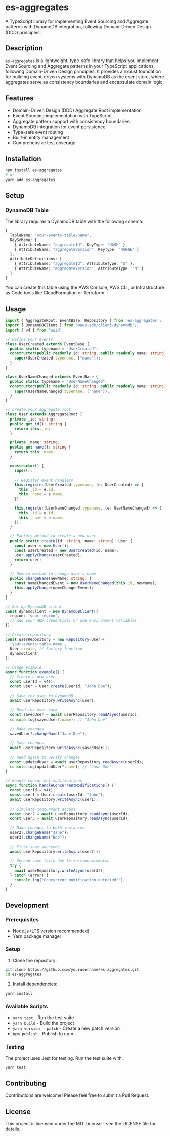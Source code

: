 # es-aggregates

A TypeScript library for implementing Event Sourcing and Aggregate patterns with DynamoDB integration, following Domain-Driven Design (DDD) principles.

## Description

`es-aggregates` is a lightweight, type-safe library that helps you implement Event Sourcing and Aggregate patterns in your TypeScript applications, following Domain-Driven Design principles. It provides a robust foundation for building event-driven systems with DynamoDB as the event store, where aggregates serve as consistency boundaries and encapsulate domain logic.

## Features

- Domain-Driven Design (DDD) Aggregate Root implementation
- Event Sourcing implementation with TypeScript
- Aggregate pattern support with consistency boundaries
- DynamoDB integration for event persistence
- Type-safe event routing
- Built-in entity management
- Comprehensive test coverage

## Installation

```bash
npm install es-aggregates
# or
yarn add es-aggregates
```

## Setup

### DynamoDB Table

The library requires a DynamoDB table with the following schema:

```typescript
{
  TableName: "your-events-table-name",
  KeySchema: [
    { AttributeName: "aggregateId", KeyType: "HASH" },
    { AttributeName: "aggregateVersion", KeyType: "RANGE" }
  ],
  AttributeDefinitions: [
    { AttributeName: "aggregateId", AttributeType: "S" },
    { AttributeName: "aggregateVersion", AttributeType: "N" }
  ]
}
```

You can create this table using the AWS Console, AWS CLI, or Infrastructure as Code tools like CloudFormation or Terraform.

## Usage

```typescript
import { AggregateRoot, EventBase, Repository } from 'es-aggregates';
import { DynamoDBClient } from '@aws-sdk/client-dynamodb';
import { v4 } from 'uuid';

// Define your events
class UserCreated extends EventBase {
  public static typename = "UserCreated";
  constructor(public readonly id: string, public readonly name: string) {
    super(UserCreated.typename, ["name"]);
  }
}

class UserNameChanged extends EventBase {
  public static typename = "UserNameChanged";
  constructor(public readonly id: string, public readonly name: string) {
    super(UserNameChanged.typename, ["name"]);
  }
}

// Create your aggregate root
class User extends AggregateRoot {
  private _id: string;
  public get id(): string {
    return this._id;
  }

  private _name: string;
  public get name(): string {
    return this._name;
  }

  constructor() {
    super();
    
    // Register event handlers
    this.register(UserCreated.typename, (e: UserCreated) => {
      this._id = e.id;
      this._name = e.name;
    });

    this.register(UserNameChanged.typename, (e: UserNameChanged) => {
      this._id = e.id;
      this._name = e.name;
    });
  }

  // Factory method to create a new user
  public static create(id: string, name: string): User {
    const user = new User();
    const userCreated = new UserCreated(id, name);
    user.applyChange(userCreated);
    return user;
  }

  // Domain method to change user's name
  public changeName(newName: string) {
    const nameChangedEvent = new UserNameChanged(this.id, newName);
    this.applyChange(nameChangedEvent);
  }
}

// Set up DynamoDB client
const dynamoClient = new DynamoDBClient({
  region: 'your-region',
  // Add your AWS credentials or use environment variables
});

// Create repository
const userRepository = new Repository<User>(
  'your-events-table-name',
  User.create, // Factory function
  dynamoClient
);

// Usage example
async function example() {
  // Create a new user
  const userId = v4();
  const user = User.create(userId, "John Doe");
  
  // Save the user to DynamoDB
  await userRepository.writeAsync(user);
  
  // Read the user back
  const savedUser = await userRepository.readAsync(userId);
  console.log(savedUser?.name); // "John Doe"
  
  // Make changes
  savedUser?.changeName("Jane Doe");
  
  // Save changes
  await userRepository.writeAsync(savedUser!);
  
  // Read again to verify changes
  const updatedUser = await userRepository.readAsync(userId);
  console.log(updatedUser?.name); // "Jane Doe"
}

// Handle concurrent modifications
async function handleConcurrentModifications() {
  const userId = v4();
  const user1 = User.create(userId, "John");
  await userRepository.writeAsync(user1);
  
  // Simulate concurrent access
  const user2 = await userRepository.readAsync(userId);
  const user3 = await userRepository.readAsync(userId);
  
  // Make changes to both instances
  user2?.changeName("Jane");
  user3?.changeName("Bob");
  
  // First save succeeds
  await userRepository.writeAsync(user2!);
  
  // Second save fails due to version mismatch
  try {
    await userRepository.writeAsync(user3!);
  } catch (error) {
    console.log("Concurrent modification detected!");
  }
}
```

## Development

### Prerequisites

- Node.js (LTS version recommended)
- Yarn package manager

### Setup

1. Clone the repository:
```bash
git clone https://github.com/yourusername/es-aggregates.git
cd es-aggregates
```

2. Install dependencies:
```bash
yarn install
```

### Available Scripts

- `yarn test` - Run the test suite
- `yarn build` - Build the project
- `yarn version --patch` - Create a new patch version
- `npm publish` - Publish to npm

### Testing

The project uses Jest for testing. Run the test suite with:

```bash
yarn test
```

## Contributing

Contributions are welcome! Please feel free to submit a Pull Request.

## License

This project is licensed under the MIT License - see the LICENSE file for details.
